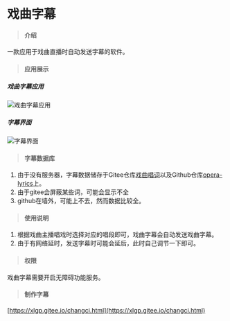 # 戏曲字幕

> #### 介绍

一款应用于戏曲直播时自动发送字幕的软件。

> #### 应用展示
##### 戏曲字幕应用
![戏曲字幕应用](https://gitee.com/xlgp/static/raw/master/xiquzimu/xiquzimu.png "戏曲字幕应用")
##### 字幕界面
![字幕界面](https://gitee.com/xlgp/static/raw/master/xiquzimu/zimu.png "字幕界面")


> #### 字幕数据库

1.  由于没有服务器，字幕数据储存于Gitee仓库[戏曲唱词](https://gitee.com/xlgp/opera-lyrics)以及Github仓库[opera-lyrics](https://gitee.com/xlgp/opera-lyrics)上。
2.  由于gitee会屏蔽某些词，可能会显示不全
3.  github在墙外，可能上不去，然而数据比较全。

> #### 使用说明

1.  根据戏曲主播唱戏时选择对应的唱段即可，戏曲字幕会自动发送戏曲字幕。
2.  由于有网络延时，发送字幕时可能会延后，此时自己调节一下即可。

> #### 权限

戏曲字幕需要开启无障碍功能服务。


> #### 制作字幕

[https://xlgp.gitee.io/changci.html](https://xlgp.gitee.io/changci.html)

